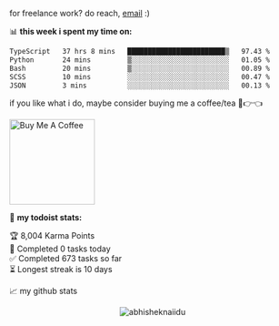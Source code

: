 for freelance work? do reach, [email](mailto:abhishknads.work@gmail.com) :)

📊 **this week i spent my time on:**
<!--START_SECTION:waka-->

```txt
TypeScript   37 hrs 8 mins   ████████████████████████▒   97.43 %
Python       24 mins         ▒░░░░░░░░░░░░░░░░░░░░░░░░   01.05 %
Bash         20 mins         ▒░░░░░░░░░░░░░░░░░░░░░░░░   00.89 %
SCSS         10 mins         ░░░░░░░░░░░░░░░░░░░░░░░░░   00.47 %
JSON         3 mins          ░░░░░░░░░░░░░░░░░░░░░░░░░   00.13 %
```

<!--END_SECTION:waka-->

if you like what i do, maybe consider buying me a coffee/tea 🥺👉👈

<a href="https://www.buymeacoffee.com/abhisheknaiidu" target="_blank"><img src="https://cdn.buymeacoffee.com/buttons/v2/default-red.png" alt="Buy Me A Coffee" width="150" ></a>

🚧 **my todoist stats:**
<!-- TODO-IST:START -->
🏆  8,004 Karma Points           
🌸  Completed 0 tasks today           
✅  Completed 673 tasks so far           
⏳  Longest streak is 10 days
<!-- TODO-IST:END -->


📈 my github stats

<p align="center"> <img src="https://github-readme-stats.vercel.app/api?username=abhisheknaiidu&show_icons=true&theme=gotham" alt="abhisheknaiidu" />




